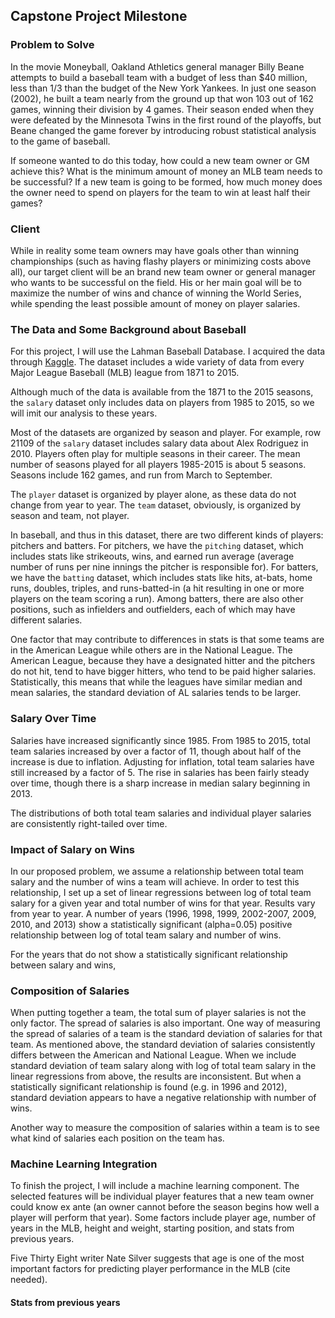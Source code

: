## Capstone Project Milestone

### Problem to Solve

In the movie Moneyball, Oakland Athletics general manager Billy Beane attempts to build a baseball team with a budget of less than $40 million, less than 1/3 than the budget of the New York Yankees. In just one season (2002), he built a team nearly from the ground up that won 103 out of 162 games, winning their division by 4 games. Their season ended when they were defeated by the Minnesota Twins in the first round of the playoffs, but Beane changed the game forever by introducing robust statistical analysis to the game of baseball.

If someone wanted to do this today, how could a new team owner or GM achieve this? What is the minimum amount of money an MLB team needs to be successful? If a new team is going to be formed, how much money does the owner need to spend on players for the team to win at least half their games?

### Client

While in reality some team owners may have goals other than winning championships (such as having flashy players or minimizing costs above all), our target client will be an brand new team owner or general manager who wants to be successful on the field. His or her main goal will be to maximize the number of wins and chance of winning the World Series, while spending the least possible amount of money on player salaries.

### The Data and Some Background about Baseball

For this project, I will use the Lahman Baseball Database. I acquired the data through [Kaggle](https://www.kaggle.com/seanlahman/the-history-of-baseball/data). The dataset includes a wide variety of data from every Major League Baseball (MLB) league from 1871 to 2015.

Although much of the data is available from the 1871 to the 2015 seasons, the
`salary` dataset only includes data on players from 1985 to 2015, so we will imit our analysis to these years.

Most of the datasets are organized by season and player. For example, row 21109 of the `salary` dataset includes salary data about Alex Rodriguez in 2010. Players often play for multiple seasons in their career. The mean number of seasons played for all players 1985-2015 is about 5 seasons. Seasons include 162 games, and run from March to September.

The `player` dataset is organized by player alone, as these data do not change from year to year. The `team` dataset, obviously, is organized by season and team, not player.

In baseball, and thus in this dataset, there are two different kinds of players: pitchers and batters. For pitchers, we have the `pitching` dataset, which includes stats like strikeouts, wins, and earned run average (average number of runs per nine innings the pitcher is responsible for). For batters, we have the `batting` dataset, which includes stats like hits, at-bats, home runs, doubles, triples, and runs-batted-in (a hit resulting in one or more players on the team scoring a run). Among batters, there are also other positions, such as infielders and outfielders, each of which may have different salaries.

One factor that may contribute to differences in stats is that some teams are in the American League while others are in the National League. The American League, because they have a designated hitter and the pitchers do not hit, tend to have bigger hitters, who tend to be paid higher salaries. Statistically, this means that while the leagues have similar median and mean salaries, the standard deviation of AL salaries tends to be larger.



### Salary Over Time

Salaries have increased significantly since 1985. From 1985 to 2015, total team salaries increased by over a factor of 11, though about half of the increase is due to inflation. Adjusting for inflation, total team salaries have still increased by a factor of 5. The rise in salaries has been fairly steady over time, though there is a sharp increase in median salary beginning in 2013.

The distributions of both total team salaries and individual player salaries are consistently right-tailed over time.

### Impact of Salary on Wins

In our proposed problem, we assume a relationship between total team salary and the number of wins a team will achieve. In order to test this relationship, I set up a set of linear regressions between log of total team salary for a given year and total number of wins for that year. Results vary from year to year. A number of years (1996, 1998, 1999, 2002-2007, 2009, 2010, and 2013) show a statistically significant (alpha=0.05) positive relationship between log of total team salary and number of wins.

For the years that do not show a statistically significant relationship between salary and wins, 

### Composition of Salaries

When putting together a team, the total sum of player salaries is not the only factor. The spread of salaries is also important. One way of measuring the spread of salaries of a team is the standard deviation of salaries for that team. As mentioned above, the standard deviation of salaries consistently differs between the American and National League. When we include standard deviation of team salary along with log of total team salary in the linear regressions from above, the results are inconsistent. But when a statistically significant relationship is found (e.g. in 1996 and 2012), standard deviation appears to have a negative relationship with number of wins.

Another way to measure the composition of salaries within a team is to see what kind of salaries each position on the team has.

### Machine Learning Integration

To finish the project, I will include a machine learning component. The selected features will be individual player features that a new team owner could know ex ante (an owner cannot before the season begins how well a player will perform that year). Some factors include player age, number of years in the MLB, height and weight, starting position, and stats from previous years.

Five Thirty Eight writer Nate Silver suggests that age is one of the most important factors for predicting player performance in the MLB (cite needed).

#### Stats from previous years


